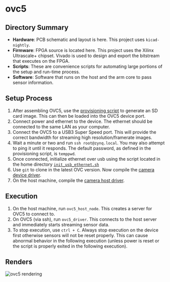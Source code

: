 # ovc5

## Directory Summary
* __Hardware__: PCB schematic and layout is here. This project uses `kicad-nightly`.
* __Firmware__: FPGA source is located here. This project uses the Xilinx Ultrascale+ chipset. Vivado is used to design and export the bitstream that executes on the FPGA.
* __Scripts__: These are convenience scripts for automating large portions of the setup and run-time process.
* __Software__: Software that runs on the host and the arm core to pass sensor information.

## Setup Process
1. After assembling OVC5, use the [provisioning script](https://github.com/osrf/ovc/blob/master/ovc5/scripts/install_sd.sh) to generate an SD card image. This can then be loaded into the OVC5 device port.
2. Connect power and ethernet to the device. The ethernet should be connected to the same LAN as your computer.
3. Connect the OVC5 to a USB3 Super Speed port. This will provide the correct bandwidth for streaming high resolution/framerate images.
4. Wait a minute or two and run `ssh root@zynq.local`. You may also attempt to ping it until it responds. The default password, as defined in the provisioning script, is `temppwd`.
5. Once connected, initialize ethernet over usb using the script located in the home directory [`init_usb_ethernet.sh`](https://github.com/osrf/ovc/blob/master/ovc5/scripts/device_scripts/init_usb_ethernet.sh)
6. Use `git` to clone in the latest OVC version. Now compile the [camera device driver](https://github.com/osrf/ovc/tree/master/ovc5/software/camera_device_driver).
7. On the host machine, compile the [camera host driver](https://github.com/osrf/ovc/tree/master/ovc5/software/camera_host_driver).

## Execution
1. On the host machine, run `ovc5_host_node`. This creates a server for OVC5 to connect to.
2. On OVC5 (via ssh), run `ovc5_driver`. This connects to the host server and immediately starts streaming sensor data.
3. To stop execution, use `ctrl + C`. Always stop execution on the device first otherwise sensors will not be reset properly. This can cause abnormal behavior in the following execution (unless power is reset or the script is properly exited in the following execution).

## Renders
![ovc5 rendering](./doc/ovc5_rendering.png)
